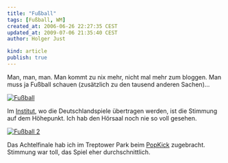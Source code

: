 ```yaml
---
title: "Fußball"
tags: [Fußball, WM]
created_at: 2006-06-26 22:27:35 CEST
updated_at: 2009-07-06 21:35:40 CEST
author: Holger Just

kind: article
publish: true
---
```


Man, man, man. Man kommt zu nix mehr, nicht mal mehr zum bloggen. Man muss ja Fußball schauen (zusätzlich zu den tausend anderen Sachen)...

<a href="http://www.flickr.com/photos/meine-erde/175692821/"><img src="http://static.flickr.com/48/175692821_8fce2a76b2.jpg" alt="Fußball" title="Deutschland - Ecuador nach dem 3:0" class="center"/></a>

Im [Institut](http://www.hpi.uni-potsdam.de/), wo die Deutschlandspiele übertragen werden, ist die Stimmung auf dem Höhepunkt. Ich hab den Hörsaal noch nie so voll gesehen.

<a href="http://www.flickr.com/photos/meine-erde/175692824/"><img src="http://static.flickr.com/78/175692824_8d7607b9bb.jpg" alt="Fußball 2" title="Achtelfinale im Treptower Park" class="center"/></a>

Das Achtelfinale hab ich im Treptower Park beim [PopKick](http://www.popkick.de/) zugebracht. Stimmung war toll, das Spiel eher durchschnittlich.